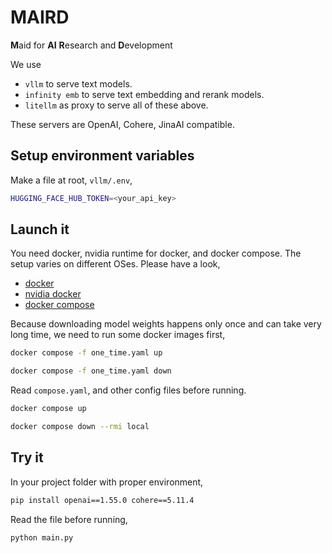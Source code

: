 # MAIRD

**M**aid for **AI** **R**esearch and **D**evelopment

We use
- `vllm` to serve text models.
- `infinity emb` to serve text embedding and rerank models.
- `litellm` as proxy to serve all of these above.

These servers are OpenAI, Cohere, JinaAI compatible.

## Setup environment variables

Make a file at root, `vllm/.env`,
```bash
HUGGING_FACE_HUB_TOKEN=<your_api_key>
```

## Launch it

You need docker, nvidia runtime for docker, and docker compose. The setup varies on different OSes. Please have a look,
- [docker](https://docs.docker.com/engine/install/)
- [nvidia docker](https://docs.nvidia.com/datacenter/cloud-native/container-toolkit/latest/install-guide.html)
- [docker compose](https://docs.docker.com/compose/install/linux/)

Because downloading model weights happens only once and can take very long time, we need to run some docker images first, 

```bash
docker compose -f one_time.yaml up
```

```bash
docker compose -f one_time.yaml down
```

Read `compose.yaml`, and other config files before running.

```bash
docker compose up
```

```bash
docker compose down --rmi local
```

## Try it

In your project folder with proper environment,
```bash
pip install openai==1.55.0 cohere==5.11.4
```

Read the file before running,
```bash
python main.py
```